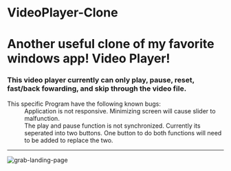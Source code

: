 # VideoPlayer-Clone
<h1>Another useful clone of my favorite windows app! Video Player!</h1>
<h3>This video player currently can only play, pause, reset, fast/back fowarding, and skip through the video file.</h3>

<dl>
  <dt>This specific Program have the following known bugs:</dt>
  <dd>Application is not responsive. Minimizing screen will cause slider to malfunction.</dd>
  <dd>The play and pause function is not synchronized. Currently its seperated into two buttons. One button to do both functions will need to be added to replace the two.</dd>
</dl>




-----------------------------------------------------------------------------------------------------------------------------------------------------------------------------------
![grab-landing-page](https://github.com/fcanales18/VideoPlayer-Clone/blob/main/video%20players%20gif%20sample.gif)
